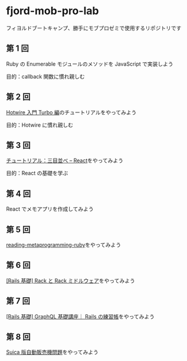 # fjord-mob-pro-lab

フィヨルドブートキャンプ、勝手にモブプロゼミで使用するリポジトリです

## 第 1 回

Ruby の Enumerable モジュールのメソッドを JavaScript で実装しよう

目的：callback 関数に慣れ親しむ

## 第 2 回

[Hotwire 入門 Turbo 編](https://zenn.dev/shita1112/books/cat-hotwire-turbo)のチュートリアルをやってみよう

目的：Hotwire に慣れ親しむ

## 第 3 回

[チュートリアル：三目並べ – React](https://ja.react.dev/learn/tutorial-tic-tac-toe)をやってみよう

目的：React の基礎を学ぶ

## 第 4 回

React でメモアプリを作成してみよう

## 第 5 回

[reading\-metaprogramming\-ruby](https://github.com/kinoppyd/reading-metaprogramming-ruby)をやってみよう

## 第 6 回

[\[Rails 基礎\] Rack と Rack ミドルウェア](https://zenn.dev/igaiga/books/rails-practice-note/viewer/rack_middleware_and_rack)をやってみよう

## 第 7 回

[\[Rails 基礎\] GraphQL 基礎講座｜ Rails の練習帳](https://zenn.dev/igaiga/books/rails-practice-note/viewer/rails_graphql_workshop)をやってみよう

## 第 8 回

[Suica 版自動販売機問題](https://gist.github.com/JunichiIto/201e7e70b64d9f6b576b6b6d6ffc9dc5)をやってみよう
